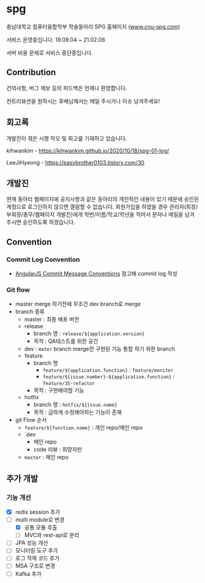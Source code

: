 # spg
충남대학교 컴퓨터융합학부 학술동아리 SPG 홈페이지 
(www.cnu-spg.com)

서비스 운영중입니다. 19.09.04 ~ 21.02.08

서버 비용 문제로 서비스 중단중입니다.

## Contribution
건의사항, 버그 제보 등의 피드백은 언제나 환영합니다.

컨트리뷰션을 원하시는 후배님께서는 메일 주시거나 이슈 남겨주세요!

## 회고록
개발진이 겪은 시행 착오 및 회고를 기재하고 있습니다.

kihwankim - https://kihwankim.github.io/2020/10/18/spg-01-log/

LeeJiHyeong - https://easybrother0103.tistory.com/30

## 개발진

현재 동아리 웹페이지에 공지사항과 같은 동아리의 개인적인 내용이 있기 때문에 승인된 계정으로 로그인하지 않으면 열람할 수 없습니다.
회원가입을 하였을 경우 관리자(회장/부회장/총무/웹페이지 개발진)에게 학번/이름/학교/학년을 적어서 문자나 메일을 남겨주시면 승인하도록 하겠습니다.

## Convention
### Commit Log Convention
- <a href="https://gist.github.com/stephenparish/9941e89d80e2bc58a153">AngularJS Commit Message Conventions</a> 참고해 commit log 작성

### Git flow
- master merge 하기전에 무조건 dev branch로 merge
- branch 종류
  - master : 최종 배포 버전
  - release
    - branch 명 : `release/${application.version}`
    - 목적 : QA테스트를 위한 공간
  - dev : `mater` branch merge전 구현된 기능 통합 하기 위한 branch
  - feature
    - branch 명
      - `feature/${application.function}` : `feature/monitor`
      - `feature/${issue.number}-${application.function}` : `feature/35-refactor`
    - 목적 : 구현해야할 기능
  - hotfix
    - branch 명 : `hotfix/${issue.name}`
    - 목적 : 급하게 수정해야하는 기능이 존재
- git Flow 순서
  - `feature/${function.name}` : 개인 repo/메인 repo
  - `dev
      - 메인 repo
      - code 리뷰 : 희망자만
  - `master` : 메인 repo

## 추가 개발
### 기능 개선
- [x] redis session 추가
- [ ] multi module로 변경
    - [x] 공통 모듈 추출
    - [ ] MVC와 rest-api로 분리
- [ ] JPA 성능 개선
- [ ] 모니터링 도구 추가
- [ ] 로그 적제 코드 추가
- [ ] MSA 구조로 변경
- [ ] Kafka 추가